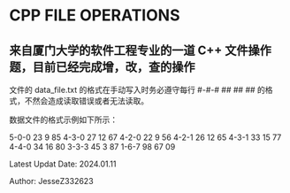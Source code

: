 # CPP FILE OPERATIONS

## 来自厦门大学的软件工程专业的一道 C++ 文件操作题，目前已经完成增，改，查的操作

文件的 data_file.txt 的格式在手动写入时务必遵守每行 #-#-# ## ## ## 的格式，不然会造成读取错误或者无法读取。

数据文件的格式示例如下所示：

5-0-0 23 9 85
4-3-0 27 12 67
4-2-0 22 9 56
4-2-1 26 12 65
4-3-1 33 15 77
4-4-0 34 16 80
3-3-3 45 3 87
1-6-7 98 67 09

Latest Updat Date: 2024.01.11

Author: JesseZ332623
